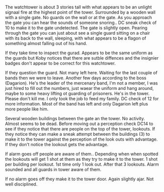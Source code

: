 The watchtower is about 3 stories tall with what appears to be an unlight signaal fire at the highest point of the tower. Surrounded by a wooden wall with a single gate. No guards on the wall or at the gate. As you approach the gate you can hear the sounds of someone snoring.. DC sneak check of 10 to make it to the gate undetected. The gate is slightly open. Pearing through the gate you can just about see a single guard sitting on a chair with its back to the wall, sleeping, with what appears to be a flagon of something almost falling out of his hand.

If they take time to inspect the gurad. Appears to be the same uniform as the guards but Koby notices that there are sutble diffences and the insignier badges don't appear to be correct for this watchtower.

If they question the guard. Not many left here. Waiting for the last couple of bands then we were to leave. Another few days according to the boss (Dagarion). He's the leader of the mercenary band, I'm not a member, I was just hired to fill out the numbers, just waear the uniform and hang around, maybe to some heavy lifting ot guarding of prisoners. He's in the tower. Please don't kill me. I only took the job to feed my family. DC check of 12 for more information. Most of the band has left and only Dagarion left plus more people like him. 

Several wooden buildings between the gate an the tower. No activity. Almost seems to be dead. Before moving out a perception check DC14 to see if they notice that there are people on the top of the tower, lookouts. If they notice they can make a sneak attempt between the buildings (3) to make it to the tower against the perception of the look outs with advantage. If they don't notice the lookout gets the advantage.

If alarm goes off people are aware of them.. Depending when when spotted the lookouts will get 1 shot at them as they try to make it to the tower. 1 shot per building per lookout. 1st time only 1 look out. After that 3 lookouts. Alarm sounded and all guards in tower aware of them.

If no alarm goes off they make it to the tower door. Again slightly ajar. Not well disciplined.